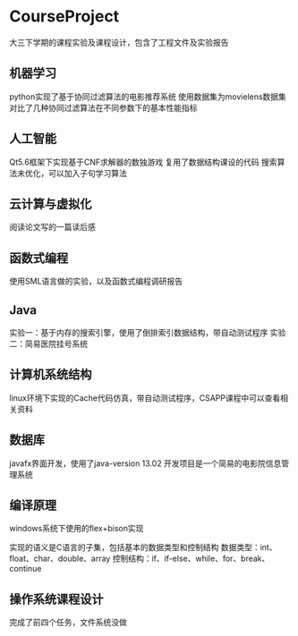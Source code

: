 # CourseProject
大三下学期的课程实验及课程设计，包含了工程文件及实验报告
## 机器学习
python实现了基于协同过滤算法的电影推荐系统
使用数据集为movielens数据集
对比了几种协同过滤算法在不同参数下的基本性能指标
## 人工智能
Qt5.6框架下实现基于CNF求解器的数独游戏
复用了数据结构课设的代码
搜索算法未优化，可以加入子句学习算法
## 云计算与虚拟化
阅读论文写的一篇读后感
## 函数式编程
使用SML语言做的实验，以及函数式编程调研报告
## Java
实验一：基于内存的搜索引擎，使用了倒排索引数据结构，带自动测试程序
实验二：简易医院挂号系统
## 计算机系统结构
linux环境下实现的Cache代码仿真，带自动测试程序，CSAPP课程中可以查看相关资料
## 数据库
javafx界面开发，使用了java-version 13.02
开发项目是一个简易的电影院信息管理系统
## 编译原理
windows系统下使用的flex+bison实现

实现的语义是C语言的子集，包括基本的数据类型和控制结构
数据类型：int、float、char、double、array
控制结构：if、if-else、while、for、break、continue
## 操作系统课程设计
完成了前四个任务，文件系统没做
